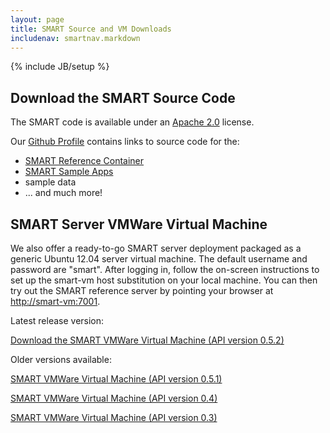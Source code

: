 ```yaml
---
layout: page
title: SMART Source and VM Downloads
includenav: smartnav.markdown
---
```


{% include JB/setup %}

## Download the SMART Source Code

The SMART code is available under an
[Apache 2.0](https://github.com/chb/smart_server/blob/master/LICENSE) license.

Our [Github Profile](https://github.com/chb/) contains links to source
code for the:

- [SMART Reference Container](https://github.com/chb/smart_server)
- [SMART Sample Apps](https://github.com/chb/smart_sample_apps)
- sample data
- ... and much more!


## SMART Server VMWare Virtual Machine

We also offer a ready-to-go SMART server deployment packaged as a
generic Ubuntu 12.04 server virtual machine. The default username and
password are "smart". After logging in, follow the on-screen
instructions to set up the smart-vm host substitution on your local
machine. You can then try out the SMART reference server by pointing
your browser at <http://smart-vm:7001>.

Latest release version:

[Download the SMART VMWare Virtual Machine (API version 0.5.2)](http://media.smartplatforms.org/smart-vm/smart-vm-0.5.2.zip)

Older versions available:

[SMART VMWare Virtual Machine (API version 0.5.1)](http://media.smartplatforms.org/smart-vm/smart-vm-0.5.1.zip)

[SMART VMWare Virtual Machine (API version 0.4)](http://media.smartplatforms.org/smart-vm/smart-vm-0.4.zip)

[SMART VMWare Virtual Machine (API version 0.3)](http://media.smartplatforms.org/smart-vm/smart-vm-0.3.zip)
